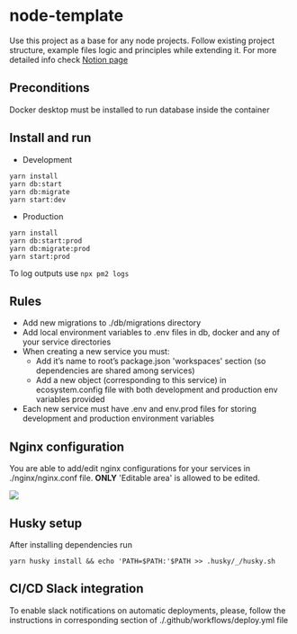 # node-template

Use this project as a base for any node projects. Follow existing project structure, example files logic and principles while extending it.
For more detailed info check [Notion page](https://www.notion.so/NodeJS-project-initialisation-240db20ef0e34208b1360b9a5b0c18e3)

## Preconditions

Docker desktop must be installed to run database inside the container

## Install and run

* Development
```
yarn install
yarn db:start
yarn db:migrate
yarn start:dev
```

* Production
```
yarn install
yarn db:start:prod
yarn db:migrate:prod
yarn start:prod
```

To log outputs use ```npx pm2 logs```

## Rules

* Add new migrations to ./db/migrations directory
* Add local environment variables to .env files in db, docker and any of your service directories
* When creating a new service you must:
  * Add it’s name to root’s package.json 'workspaces' section (so dependencies are shared among services)
  * Add a new object (corresponding to this service) in ecosystem.config file with both development and production env variables provided
* Each new service must have .env and env.prod files for storing development and production environment variables

## Nginx configuration

You are able to add/edit nginx configurations for your services in ./nginx/nginx.conf file. **ONLY** 'Editable area' is allowed to be edited.

![](https://user-images.githubusercontent.com/36966618/173400736-61ac3a39-7f8c-4d3c-92ed-b74b5b1695dc.jpg)

## Husky setup

After installing dependencies run 
```
yarn husky install && echo 'PATH=$PATH:'$PATH >> .husky/_/husky.sh
```
## CI/CD Slack integration
To enable slack notifications on automatic deployments, please, follow the instructions in corresponding section of ./.github/workflows/deploy.yml file
